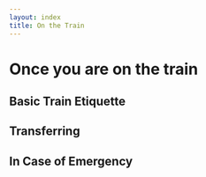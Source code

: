 ```yaml
---
layout: index
title: On the Train
---
```


# Once you are on the train
## Basic Train Etiquette
## Transferring
## In Case of Emergency
